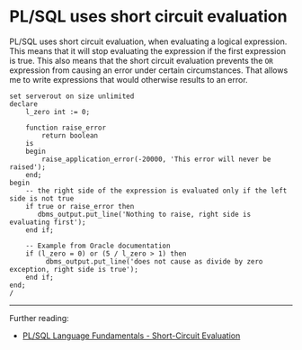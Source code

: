 # PL/SQL uses short circuit evaluation

PL/SQL uses short circuit evaluation, when evaluating a logical expression. This means that it will stop evaluating the expression if the first expression is true.
This also means that the short circuit evaluation prevents the `OR` expression from causing an error under certain circumstances.
That allows me to write expressions that would otherwise results to an error.

```plsql
set serverout on size unlimited
declare
    l_zero int := 0;

    function raise_error
        return boolean
    is
    begin
        raise_application_error(-20000, 'This error will never be raised');
    end;
begin
    -- the right side of the expression is evaluated only if the left side is not true
    if true or raise_error then
       dbms_output.put_line('Nothing to raise, right side is evaluating first');
    end if;

    -- Example from Oracle documentation
    if (l_zero = 0) or (5 / l_zero > 1) then
         dbms_output.put_line('does not cause as divide by zero exception, right side is true');
    end if;
end;
/
```

---
Further reading:
* [PL/SQL Language Fundamentals - Short-Circuit Evaluation](https://docs.oracle.com/cd/E11882_01/appdev.112/e25519/fundamentals.htm#LNPLS258)
